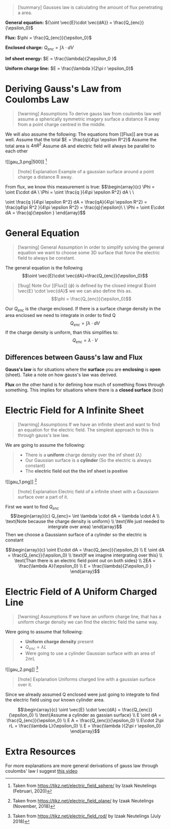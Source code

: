 
>[!summary]
Gausses law is calculating the amount of flux penetrating a area. 
>
**General equation:**
${\oint \vec{E}\cdot \vec{dA}} = \frac{Q_{enc}}{\epsilon_0}$
>
**Flux:**
$\phi = \frac{Q_{enc}}{\epsilon_0}$
>
**Enclosed charge:**
$Q_{enc} = \int \lambda \cdot dV$
>
**Inf sheet energy:**
$E =  \frac{\lambda}{2\epsilon_0 }$
>
**Uniform charge line:**
$E = \frac{\lambda }{2\pi r \epsilon_0}$
# Deriving Gauss's Law from Coulombs Law
>[!warning] Assumptions
To derive gauss law from coulombs law well assume a spherically symmetric imagery surface a distance R away from a point charge centred in the middle.
>
We will also assume the following:
The equations from [[Flux]] are true as well.
Assume that the total $E = \frac{q}{4\pi \epsilon R^2}$ 
Assume the total area is $4\pi R^2$
Assume dA and electric field will always be parallel to each other


![[gau_3.png|500]]
[^1]
>[!note] Explanation
Example of a gaussian surface around a point charge a distance R away.

From flux, we know this measurement is true:
$$\begin{array}{c}
\Phi = \oint E\cdot dA \\ 
\Phi = \oint \frac{q }{4\pi \epsilon R^2} dA \\ 
\\ 

\oint \frac{q }{4\pi \epsilon R^2} dA  = \frac{qA}{4\pi \epsilon R^2} = \frac{q4\pi R^2 }{4\pi \epsilon R^2}  = \frac{q}{\epsilon}\\ \\
\Phi = \oint E\cdot dA = \frac{q}{\epsilon }
\end{array}$$

# General Equation
>[!warning] General Assumption
In order to simplify solving the general equation we want to choose some 3D surface that force the electric field to always be constant. 

The general equation is the following 
$$\oint \vec{E}\cdot \vec{dA}=\frac{Q_{enc}}{\epsilon_0}$$
>[!bug] Note
Our [[Flux]] ($\phi$) is defined by the closed integral $\oint \vec{E} \cdot \vec{dA}$ we we can also define this as. 
$$\phi = \frac{Q_{enc}}{\epsilon_0}$$
 
Our $Q_{enc}$ is the charge enclosed. If there is a surface charge density in the area enclosed we need to integrate in order to find Q
$$Q_{enc} = \int \lambda \cdot dV$$
If the charge density is uniform, than this simplifies to:
$$Q_{enc} = \lambda \cdot V$$

## Differences between Gauss's law and Flux
**Gauss's law** is for situations where the **surface** you are **enclosing** is **open** (sheet). Take a note on how gauss's law was derived.

**Flux** on the other hand is for defining how much of something flows through something. This implies for situations where there is a **closed surface** (box)

# Electric Field for A Infinite Sheet
>[!warning] Assumptions
If we have an infinite sheet and want to find an equation for the electric field. The simplest approach to this is through gauss's law law. 
>
We are going to assume the following:
>- There is a **uniform** charge density over the inf sheet ($\lambda$)
>- Our Gaussian surface is a **cylinder** (So the electric is always constant)
>- The **electric field out the the inf sheet is postive**

![[gau_1.png]]
[^2]
>[!note] Explanation
Electric field of a infinite sheet with a Gaussiann surface over a part of it.

First we want to find $Q_{enc}$ 
$$\begin{array}{c} 
Q_{enc}= \int \lambda \cdot dA = \lambda \cdot A \\ 
\text{Note because the charge density is uniform} \\ 
\text{We just needed to intergrate over area}
\end{array}$$
Then we choose a Gaussiann surface of a cylinder so the electric is constant

$$\begin{array}{c} 
\oint  E\cdot dA = \frac{Q_{enc}}{\epsilon_0} \\ 
E \oint dA = \frac{Q_{enc}}{\epsilon_0}  \\
\text{If we imagine intergrating over this} \\ 
\text{Than there is an electric field point out on both sides} \\ 
2EA = \frac{\lambda A}{\epsilon_0} \\ 
E =  \frac{\lambda}{2\epsilon_0 }
\end{array}$$

# Electric Field of A Uniform Charged Line
>[!warning] Assumptions 
If we have an uniform charge line, that has a uniform charge density we can find the electric field the same way.
>
Were going to assume that following:
>- **Uniform charge density** present 
>- $Q_{enc} = \lambda L$ 
>- Were going to use a cylinder Gaussian surface with an area of $2\pi r L$

![[gau_2.png]]
[^3]
>[!note] Explanation
Uniforms charged line with a gaussian surface over it. 

Since we already assumed Q enclosed were just going to integrate to find the electric field using our known cylinder area.

$$\begin{array}{c}
\oint \vec{E} \cdot \vec{dA} = \frac{Q_{enc}}{\epsilon_0} \\ 
\text{Assume a cylinder as gassian surface} \\ 
E \oint dA =  \frac{Q_{enc}}{\epsilon_0} \\ 
E A = \frac{Q_{enc}}{\epsilon_0} \\ 
E\cdot 2\pi rL = \frac{\lambda L}{\epsilon_0} \\ 
E = \frac{\lambda }{2\pi r \epsilon_0}
\end{array}$$
# Extra Resources 
For more explanations are more general derivations of gauss law through coulombs' law I suggest [this video](https://www.youtube.com/watch?v=htjxMwHKuyI&ab_channel=AndreyK) 



[^1]: Taken from https://tikz.net/electric_field_sphere/ by Izaak Neutelings (Februari, 2020)

[^2]: Taken from https://tikz.net/electric_field_plane/ by Izaak Neutelings (November, 2018)

[^3]: Taken from https://tikz.net/electric_field_rod/ by Izaak Neutelings (July 2018)
